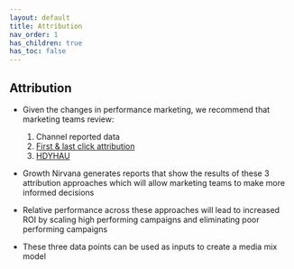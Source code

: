 ```yaml
---
layout: default
title: Attribution 
nav_order: 1 
has_children: true
has_toc: false
---
```


## Attribution

* Given the changes in performance marketing, we recommend that marketing teams review:
  1. Channel reported data
  2. [First & last click attribution](/amplitude/)
  3. [HDYHAU](/hdyhau/)

* Growth Nirvana generates reports that show the results of these 3 attribution approaches which will allow marketing teams to make more informed decisions
* Relative performance across these approaches will lead to increased ROI by scaling high performing campaigns and eliminating poor performing campaigns
* These three data points can be used as inputs to create a media mix model
